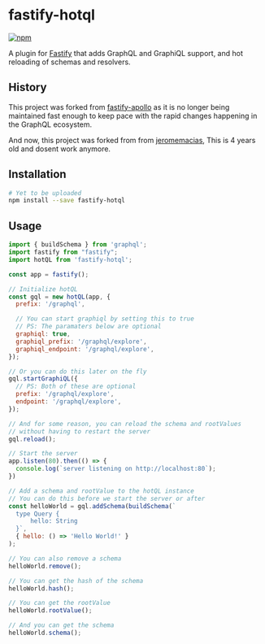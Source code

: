# fastify-hotql
<!-- [![Travis](https://app.travis-ci.com/GrzegorzManiak/fastify-hotql.svg?branch=master)](https://app.travis-ci.com/github/GrzegorzManiak/fastify-hotql) -->
[![npm](https://img.shields.io/npm/v/fastify-hotql.svg)](https://www.npmjs.com/package/fastify-hotql)

A plugin for [Fastify](https://github.com/fastify/fastify) that adds GraphQL and GraphiQL support, and hot reloading of schemas and resolvers.

## History

This project was forked from [fastify-apollo](https://github.com/coopnd/fastify-apollo) as it is no longer being maintained fast enough to keep pace with the rapid changes happening in the GraphQL ecosystem.

And now, this project was forked from from [jeromemacias](https://github.com/jeromemacias), This is 4 years old and dosent work anymore.

## Installation

```bash
# Yet to be uploaded
npm install --save fastify-hotql
```

## Usage

```js
import { buildSchema } from 'graphql';
import fastify from "fastify";
import hotQL from 'fastify-hotql';

const app = fastify();

// Initialize hotQL
const gql = new hotQL(app, {
  prefix: '/graphql',

  // You can start graphiql by setting this to true
  // PS: The paramaters below are optional
  graphiql: true,
  graphiql_prefix: '/graphql/explore',
  graphiql_endpoint: '/graphql/explore',
});

// Or you can do this later on the fly
gql.startGraphiQL({
  // PS: Both of these are optional
  prefix: '/graphql/explore',
  endpoint: '/graphql/explore',
});

// And for some reason, you can reload the schema and rootValues
// without having to restart the server
gql.reload();

// Start the server
app.listen(80).then(() => {
  console.log(`server listening on http://localhost:80`);
})

// Add a schema and rootValue to the hotQL instance
// You can do this before we start the server or after
const helloWorld = gql.addSchema(buildSchema(`
  type Query {
      hello: String
  }`,
  { hello: () => 'Hello World!' }
);

// You can also remove a schema
helloWorld.remove();

// You can get the hash of the schema
helloWorld.hash();

// You can get the rootValue
helloWorld.rootValue();

// And you can get the schema
helloWorld.schema();
```